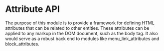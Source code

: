 # Attribute API
The purpose of this module is to provide a framework for defining HTML
attributes that can be related to other entities. These attributes can be
applied to any markup in the DOM document, such as the body tag. It also would
serve as a robust back end to modules like menu_link_attributes and
block_attributes.
